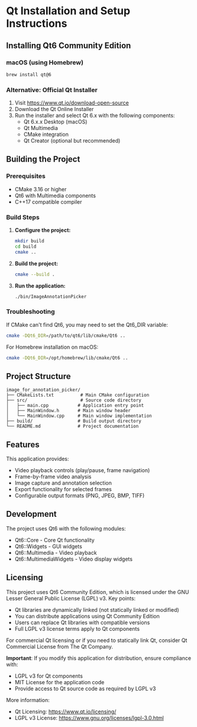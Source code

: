 # Qt Installation and Setup Instructions

## Installing Qt6 Community Edition

### macOS (using Homebrew)
```bash
brew install qt@6
```

### Alternative: Official Qt Installer
1. Visit https://www.qt.io/download-open-source
2. Download the Qt Online Installer
3. Run the installer and select Qt 6.x with the following components:
   - Qt 6.x.x Desktop (macOS)
   - Qt Multimedia
   - CMake integration
   - Qt Creator (optional but recommended)

## Building the Project

### Prerequisites
- CMake 3.16 or higher
- Qt6 with Multimedia components
- C++17 compatible compiler

### Build Steps

1. **Configure the project:**
   ```bash
   mkdir build
   cd build
   cmake ..
   ```

2. **Build the project:**
   ```bash
   cmake --build .
   ```

3. **Run the application:**
   ```bash
   ./bin/ImageAnnotationPicker
   ```

### Troubleshooting

If CMake can't find Qt6, you may need to set the Qt6_DIR variable:

```bash
cmake -DQt6_DIR=/path/to/qt6/lib/cmake/Qt6 ..
```

For Homebrew installation on macOS:
```bash
cmake -DQt6_DIR=/opt/homebrew/lib/cmake/Qt6 ..
```

## Project Structure

```
image_for_annotation_picker/
├── CMakeLists.txt          # Main CMake configuration
├── src/                    # Source code directory
│   ├── main.cpp           # Application entry point
│   ├── MainWindow.h       # Main window header
│   └── MainWindow.cpp     # Main window implementation
├── build/                 # Build output directory
└── README.md              # Project documentation
```

## Features

This application provides:
- Video playback controls (play/pause, frame navigation)
- Frame-by-frame video analysis
- Image capture and annotation selection
- Export functionality for selected frames
- Configurable output formats (PNG, JPEG, BMP, TIFF)

## Development

The project uses Qt6 with the following modules:
- Qt6::Core - Core Qt functionality
- Qt6::Widgets - GUI widgets
- Qt6::Multimedia - Video playback
- Qt6::MultimediaWidgets - Video display widgets

## Licensing

This project uses Qt6 Community Edition, which is licensed under the GNU Lesser General Public License (LGPL) v3. Key points:

- Qt libraries are dynamically linked (not statically linked or modified)
- You can distribute applications using Qt Community Edition
- Users can replace Qt libraries with compatible versions
- Full LGPL v3 license terms apply to Qt components

For commercial Qt licensing or if you need to statically link Qt, consider Qt Commercial License from The Qt Company.

**Important**: If you modify this application for distribution, ensure compliance with:
- LGPL v3 for Qt components
- MIT License for the application code
- Provide access to Qt source code as required by LGPL v3

More information:
- Qt Licensing: https://www.qt.io/licensing/
- LGPL v3 License: https://www.gnu.org/licenses/lgpl-3.0.html
